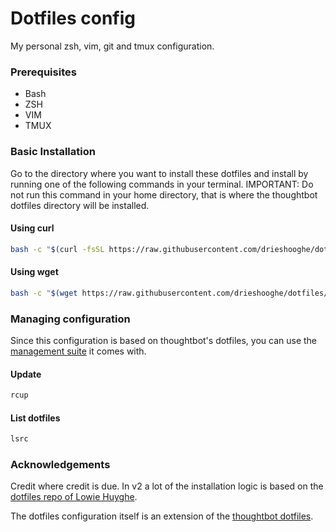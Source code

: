 # Dotfiles config
My personal zsh, vim, git and tmux configuration.

### Prerequisites
- Bash
- ZSH
- VIM
- TMUX

### Basic Installation

Go to the directory where you want to install these dotfiles and install by running one of the following commands in your terminal. IMPORTANT: Do not run this command in your home directory, that is where the thoughtbot dotfiles directory will be installed.

#### Using curl

```bash
bash -c "$(curl -fsSL https://raw.githubusercontent.com/drieshooghe/dotfiles/master/install.sh)"
```

#### Using wget

```bash
bash -c "$(wget https://raw.githubusercontent.com/drieshooghe/dotfiles/master/install.sh -O -)"
```

### Managing configuration

Since this configuration is based on thoughtbot's dotfiles, you can use the [management suite](https://github.com/thoughtbot/rcm) it comes with.

#### Update
```bash
rcup
```

#### List dotfiles
```bash
lsrc
```

### Acknowledgements

Credit where credit is due.
In v2 a lot of the installation logic is based on the [dotfiles repo of Lowie Huyghe](https://github.com/LowieHuyghe/dotfiles).

The dotfiles configuration itself is an extension of the [thoughtbot dotfiles](https://github.com/thoughtbot/dotfiles).
